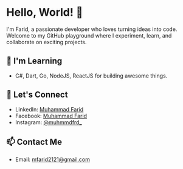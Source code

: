 # Hello, World! 👋

I'm Farid, a passionate developer who loves turning ideas into code. Welcome to my GitHub playground where I experiment, learn, and collaborate on exciting projects.

## 🌱 I'm Learning

- C#, Dart, Go, NodeJS, ReactJS for building awesome things.

## 💬 Let's Connect

- LinkedIn: [Muhammad Farid](https://www.linkedin.com/in/muhmmdfrd/)
- Facebook: [Muhammad Farid](https://www.facebook.com/muhmmdfrd/)
- Instagram: [@muhmmdfrd_](https://www.instagram.com/muhmmdfrd_/)

## 📫 Contact Me

- Email: [mfarid2121@gmail.com](mailto:mfarid2121@gmail.com)
